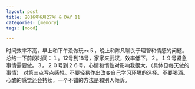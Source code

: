 ```yaml
---
layout: post
title: 2016年6月27号 & DAY 11 
categories: [memory]
tags: [mood]

---
```


时间效率不高，早上和下午没做玩ex５，晚上和陈凡聊关于理智和情感的问题。
总结一下前段时间：１。12号到18号，家家来武汉，效率低下。２。１９号紧急事情需要做。３。２０号到２６号，心情和惰性对影响我很大。（具体见每天做的事情）
对第三点写点感想。不要轻易作出改变自己学习环境的选择。不要喝酒。心酸的感觉还会持续，一个不错的方法是和别人倾诉。
